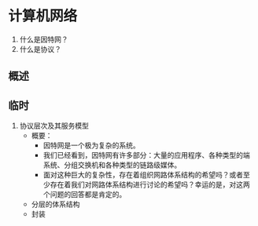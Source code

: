 # 计算机网络

1. 什么是因特网？
2. 什么是协议？

## 概述



## 临时

1. 协议层次及其服务模型
    - 概要：
        - 因特网是一个极为复杂的系统。
        - 我们已经看到，因特网有许多部分：大量的应用程序、各种类型的端系统、分组交换机和各种类型的链路级媒体。
        - 面对这种巨大的复杂性，存在着组织网路体系结构的希望吗？或者至少存在着我们对网路体系结构进行讨论的希望吗？幸运的是，对这两个问题的回答都是肯定的。
    - 分层的体系结构
    - 封装